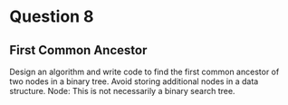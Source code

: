 # Question 8
## First Common Ancestor
Design an algorithm and write code to find the first common ancestor of two nodes in a binary tree. Avoid storing additional nodes in a data structure. Node: This is not necessarily a binary search tree.

